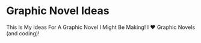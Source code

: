 # Graphic Novel Ideas
This Is My Ideas For A Graphic Novel I Might Be Making! I :heart: Graphic Novels (and coding)!
